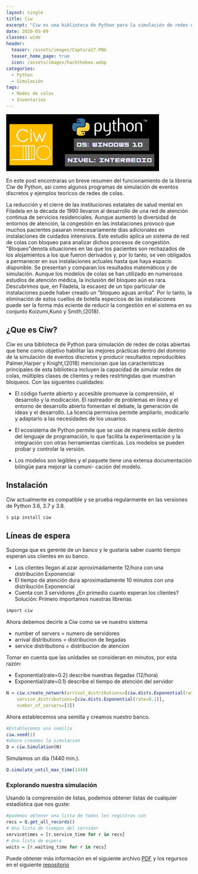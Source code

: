 ```yaml
---
layout: single
title: Ciw
excerpt: "Ciw es una biblioteca de Python para la simulación de redes de colas abiertas que tiene como objetivo habilitar las mejores prácticas dentro del dominio de la simulación de eventos discretos y producir rerultados reproducibles."
date: 2020-05-09
classes: wide
header:
  teaser: /assets/images/Captura17.PNG
  teaser_home_page: true
  icon: /assets/images/hackthebox.webp
categories:
  - Python
  - Simulación
tags:
  - Redes de colas
  - Inventarios
---
```


![](/assets/images/Captura17.PNG)

En este post encontraras un breve resumen del funcionamiento de la libreria Ciw de Python, asi como
algunos programas de simulación de eventos discretos y ejemplos teoricos de redes de colas.

La reducción y el cierre de las instituciones estatales de salud mental en Filadela en la década de 1990
llevaron al desarrollo de una red de atención continua de servicios residenciales. Aunque aumentó la diversidad de entornos de atención, la congestión en las instalaciones provocó que muchos pacientes pasaran innecesariamente días adicionales en instalaciones de cuidados intensivos. Este estudio aplica un sistema de red de colas con bloqueo para analizar dichos procesos de congestión. "Bloqueo"denota situaciones en las que los pacientes son rechazados de los alojamientos a los que fueron derivados y, por lo tanto, se ven obligados a permanecer en sus instalaciones actuales hasta que haya espacio disponible. Se presentan y comparan los resultados matemáticos y de simulación. Aunque los modelos de colas se han utilizado en numerosos estudios de atención médica, la inclusión del bloqueo aún es rara. Descubrimos que, en Filadela, la escasez de un tipo particular de instalaciones puede haber creado un "bloqueo aguas arriba". Por lo tanto, la eliminación de estos cuellos de botella especícos de las instalaciones puede ser la forma más eciente de reducir la congestión en el sistema en su conjunto Koizumi,Kuno y Smith,(2018).

## ¿Que es Ciw?
Ciw es una biblioteca de Python para simulación de redes de colas abiertas que tiene como objetivo habilitar las mejores prácticas dentro del dominio de la simulación de eventos discretos y producir resultados reproducibles
Palmer,Harper y Knight,(2018) mencionan que las características principales de esta biblioteca incluyen la
capacidad de simular redes de colas, múltiples clases de clientes y redes restrtingidas que muestran bloqueos.
Con las siguentes cualidades:

* El código fuente abierto y accesible promueve la comprensión, el desarrollo y la modicación. El rastreador
de problemas en línea y el entorno de desarrollo abierto fomentan el debate, la generación de ideas y
el desarrollo. La licencia permisiva permite ampliarlo, modicarlo y adaptarlo a las necesidades de los
usuarios.

* El ecosistema de Python permite que se use de manera exible dentro del lenguaje de programación, lo
que facilita la experimentación y la integración con otras herramientas cientícas. Los modelos se pueden
probar y controlar la versión.

* Los modelos son legibles y el paquete tiene una extensa documentación bilingüe para mejorar la comuni-
cación del modelo.

## Instalación 
Ciw actualmente es compatible y se prueba regularmente en las versiones de Python 3.6, 3.7 y 3.8.

```R
$ pip install ciw
```

## Líneas de espera
Suponga que es gerente de un banco y le gustaria saber cuanto tiempo esperan uss clientes en su banco.
* Los clientes llegan al azar aproximadamente 12/hora con una distribución Exponencial
* El tiempo de atención dura aproximadamente 10 minutos con una distribución Exponencial
* Cuenta con 3 servidores
¿En primedio cuanto esperan los clientes?
Solución:
Primero importamos nuestras librerias
```R
import ciw
```
Ahora debemos decirle a Ciw como se ve nuestro sistema
* number of servers = numero de servidores
* arrival distributions = distribucion de llegadas
* service distributions = distribucion de atencion

Tomar en cuenta que las unidades se consideran en minutos, por esta razón:
* Exponential(rate=0.2) describe nuestras llegadas (12/hora)
* Exponential(rate=0.1) describe el tiempo de atención del servidor
```R
N = ciw.create_network(arrival_distributions=[ciw.dists.Exponential(rate=0.2)],
	service_distributions=[ciw.dists.Exponential(rate=0.1)],
	number_of_servers=[3])
```

Ahora establecemos una semilla y creamos nuestro banco.
```R
#Establecemos una semilla 
ciw.seed(1)
#ahora creamos la simulacion
Q = ciw.Simulation(N)
```
Simulamos un día (1440 min.).
```R
Q.simulate_until_max_time(1440)
```
### Explorando nuestra simulación
Usando la comprensión de listas, podemos obtener listas de cualquier estadística que nos guste:
```R
#podemos obtener una lista de todos los registros con 
recs = Q.get_all_records()
# Una lista de tiempos del servidor
servicetimes = [r.service_time for r in recs]
# Una lista de espera
waits = [r.waiting_time for r in recs]
```
Puede obtener más información en el siguiente archivo [PDF](https://drive.google.com/file/d/1w9887JvFKDoik8pYWmqQjP0H-_FlJ6tP/view) y los regursos en el siguiente [repositorio](https://github.com/OsvaldoYa22/Ciw/tree/main)
